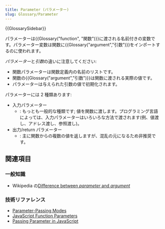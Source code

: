 ```yaml
---
title: Parameter (パラメーター)
slug: Glossary/Parameter
---
```


{{GlossarySidebar}}

パラメーターは{{Glossary("function", "関数")}}に渡される名前付きの変数です。パラメーター変数は関数に{{Glossary("argument","引数")}}をインポートするのに使われます。

*パラメーター*と*引数*の違いに注意してください:

- 関数パラメーターは関数定義内の名前のリストです。
- 関数の{{Glossary("argument","引数")}}は関数に渡される実際の値です。
- パラメーターは与えられた引数の値で初期化されます。

パラメーターには 2 種類あります:

- 入力パラメーター
  - : もっとも一般的な種類です; 値を関数に渡します。プログラミング言語によっては、入力パラメーターはいろいろな方法で渡されます(例、値渡し、アドレス渡し、参照渡し)。
- 出力/return パラメーター
  - : 主に関数からの複数の値を返しますが、混乱の元になるため非推奨です。

## 関連項目

### 一般知識

- Wikipedia の[Difference between _parameter_ and _argument_](http://en.wikipedia.org/wiki/Parameter_%28computer_programming%29#Parameters_and_arguments)

### 技術リファレンス

- [Parameter-Passing Modes](http://pages.cs.wisc.edu/~hasti/cs368/CppTutorial/NOTES/PARAMS.html)
- [JavaScript Function Parameters](http://www.ryerson.ca/JavaScript/lectures/functions/passByValueOrReference.html)
- [Passing Parameter in JavaScript](http://javascript.about.com/library/bltut08.htm)
